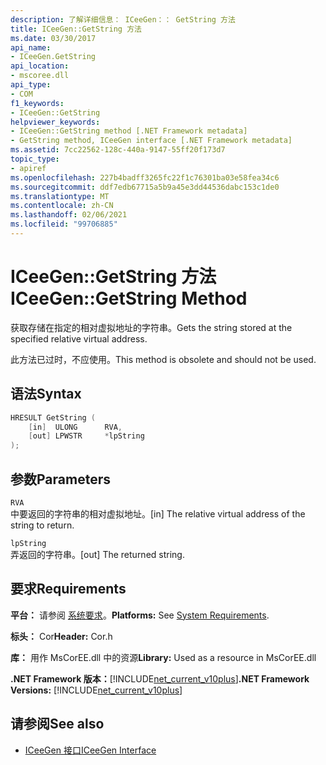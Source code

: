 ```yaml
---
description: 了解详细信息： ICeeGen：： GetString 方法
title: ICeeGen::GetString 方法
ms.date: 03/30/2017
api_name:
- ICeeGen.GetString
api_location:
- mscoree.dll
api_type:
- COM
f1_keywords:
- ICeeGen::GetString
helpviewer_keywords:
- ICeeGen::GetString method [.NET Framework metadata]
- GetString method, ICeeGen interface [.NET Framework metadata]
ms.assetid: 7cc22562-128c-440a-9147-55ff20f173d7
topic_type:
- apiref
ms.openlocfilehash: 227b4badff3265fc22f1c76301ba03e58fea34c6
ms.sourcegitcommit: ddf7edb67715a5b9a45e3dd44536dabc153c1de0
ms.translationtype: MT
ms.contentlocale: zh-CN
ms.lasthandoff: 02/06/2021
ms.locfileid: "99706885"
---
```

# <a name="iceegengetstring-method"></a><span data-ttu-id="1bfeb-103">ICeeGen::GetString 方法</span><span class="sxs-lookup"><span data-stu-id="1bfeb-103">ICeeGen::GetString Method</span></span>

<span data-ttu-id="1bfeb-104">获取存储在指定的相对虚拟地址的字符串。</span><span class="sxs-lookup"><span data-stu-id="1bfeb-104">Gets the string stored at the specified relative virtual address.</span></span>  
  
 <span data-ttu-id="1bfeb-105">此方法已过时，不应使用。</span><span class="sxs-lookup"><span data-stu-id="1bfeb-105">This method is obsolete and should not be used.</span></span>  
  
## <a name="syntax"></a><span data-ttu-id="1bfeb-106">语法</span><span class="sxs-lookup"><span data-stu-id="1bfeb-106">Syntax</span></span>  
  
```cpp  
HRESULT GetString (  
    [in]  ULONG      RVA,
    [out] LPWSTR     *lpString  
);  
```  
  
## <a name="parameters"></a><span data-ttu-id="1bfeb-107">参数</span><span class="sxs-lookup"><span data-stu-id="1bfeb-107">Parameters</span></span>  

 `RVA`  
 <span data-ttu-id="1bfeb-108">中要返回的字符串的相对虚拟地址。</span><span class="sxs-lookup"><span data-stu-id="1bfeb-108">[in] The relative virtual address of the string to return.</span></span>  
  
 `lpString`  
 <span data-ttu-id="1bfeb-109">弄返回的字符串。</span><span class="sxs-lookup"><span data-stu-id="1bfeb-109">[out] The returned string.</span></span>  
  
## <a name="requirements"></a><span data-ttu-id="1bfeb-110">要求</span><span class="sxs-lookup"><span data-stu-id="1bfeb-110">Requirements</span></span>  

 <span data-ttu-id="1bfeb-111">**平台：** 请参阅 [系统要求](../../get-started/system-requirements.md)。</span><span class="sxs-lookup"><span data-stu-id="1bfeb-111">**Platforms:** See [System Requirements](../../get-started/system-requirements.md).</span></span>  
  
 <span data-ttu-id="1bfeb-112">**标头：** Cor</span><span class="sxs-lookup"><span data-stu-id="1bfeb-112">**Header:** Cor.h</span></span>  
  
 <span data-ttu-id="1bfeb-113">**库：** 用作 MsCorEE.dll 中的资源</span><span class="sxs-lookup"><span data-stu-id="1bfeb-113">**Library:** Used as a resource in MsCorEE.dll</span></span>  
  
 <span data-ttu-id="1bfeb-114">**.NET Framework 版本：**[!INCLUDE[net_current_v10plus](../../../../includes/net-current-v10plus-md.md)]</span><span class="sxs-lookup"><span data-stu-id="1bfeb-114">**.NET Framework Versions:** [!INCLUDE[net_current_v10plus](../../../../includes/net-current-v10plus-md.md)]</span></span>  
  
## <a name="see-also"></a><span data-ttu-id="1bfeb-115">请参阅</span><span class="sxs-lookup"><span data-stu-id="1bfeb-115">See also</span></span>

- [<span data-ttu-id="1bfeb-116">ICeeGen 接口</span><span class="sxs-lookup"><span data-stu-id="1bfeb-116">ICeeGen Interface</span></span>](iceegen-interface.md)
